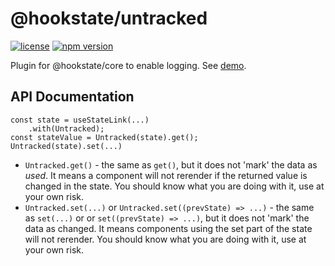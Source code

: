 # @hookstate/untracked

[![license](https://img.shields.io/github/license/avkonst/hookstate)](https://img.shields.io/github/license/avkonst/hookstate) [![npm version](https://img.shields.io/npm/v/@hookstate/untracked.svg?maxAge=300&label=version&colorB=007ec6)](https://www.npmjs.com/package/@hookstate/untracked)

Plugin for @hookstate/core to enable logging. See [demo](https://hookstate.js.org/plugin-untracked).

## API Documentation

```tsx
const state = useStateLink(...)
    .with(Untracked);
const stateValue = Untracked(state).get();
Untracked(state).set(...)
```

- `Untracked.get()` - the same as `get()`, but it does not 'mark' the data as *used*. It means a component will not rerender if the returned value is changed in the state. You should know what you are doing with it, use at your own risk.
- `Untracked.set(...)` or `Untracked.set((prevState) => ...)` - the same as `set(...)` or or `set((prevState) => ...)`, but it does not 'mark' the data as changed. It means components using the set part of the state will not rerender. You should know what you are doing with it, use at your own risk.
